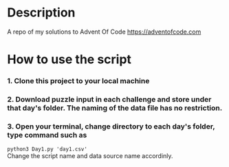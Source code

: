 # Description
A repo of my solutions to Advent Of Code https://adventofcode.com

# How to use the script
### 1. Clone this project to your local machine
### 2. Download puzzle input in each challenge and store under that day's folder. The naming of the data file has no restriction. 
### 3. Open your terminal, change directory to each day's folder, type command such as
`python3 Day1.py 'day1.csv'`
<br>Change the script name and data source name accordinly.

